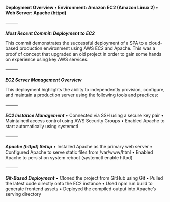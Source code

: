 **Deployment Overview
	•	Environment: Amazon EC2 (Amazon Linux 2)
	•	Web Server: Apache (httpd)**

⸻

**_Most Recent Commit: Deployment to EC2_**

This commit demonstrates the successful deployment of a SPA to a cloud-based production environment using AWS EC2 and Apache. This was a proof of concept that upgraded an old project in order to gain some hands on experience using key AWS services.

⸻

**_EC2 Server Management Overview_**

This deployment highlights the ability to independently provision, configure, and maintain a production server using the following tools and practices:

⸻

**_EC2 Instance Management_**
	•	Connected via SSH using a secure key pair
	•	Maintained access control using AWS Security Groups
	•	Enabled Apache to start automatically using systemctl

⸻

**_Apache (httpd) Setup_**
	•	Installed Apache as the primary web server
	•	Configured Apache to serve static files from /var/www/html
	•	Enabled Apache to persist on system reboot (systemctl enable httpd)

⸻

**_Git-Based Deployment_**
	•	Cloned the project from GitHub using Git
	•	Pulled the latest code directly onto the EC2 instance
	•	Used npm run build to generate frontend assets
	•	Deployed the compiled output into Apache’s serving directory
